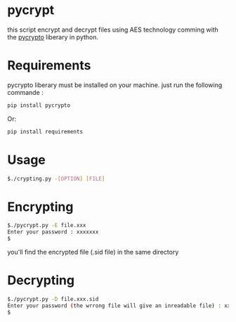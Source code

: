 # pycrypt
this script encrypt and decrypt files using AES technology comming with the [pycrypto](https://pypi.org/project/pycrypto/) liberary in python.

# Requirements
pycrypto liberary must be installed on your machine. 
just run the following commande :

```bash
pip install pycrypto
```
Or:
```bash
pip install requirements
```

# Usage
```bash
$./crypting.py -[OPTION] [FILE]
```

# Encrypting
```bash
$./pycrypt.py -E file.xxx
Enter your password : xxxxxxx
$
```
you'll find the encrypted file (.sid file) in the same directory

# Decrypting
```bash
$./pycrypt.py -D file.xxx.sid
Enter your password (the wrrong file will give an inreadable file) : xxxxxxx
$
```
